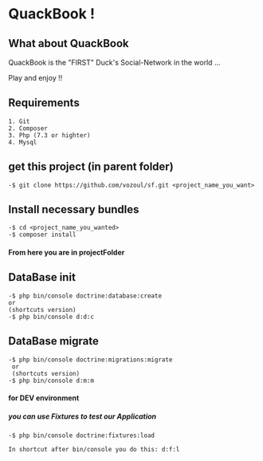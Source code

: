 #  QuackBook !
## What about QuackBook

QuackBook is the "FIRST" Duck's Social-Network in the world ...

Play and enjoy !!

## Requirements
    1. Git
    2. Composer 
    3. Php (7.3 or highter)
    4. Mysql

## get this project (in parent folder)
    -$ git clone https://github.com/vozoul/sf.git <project_name_you_want> 
    
## Install necessary bundles
    -$ cd <project_name_you_wanted>
    -$ composer install

#### From here you are in projectFolder 
## DataBase init
    -$ php bin/console doctrine:database:create
    or
    (shortcuts version)
    -$ php bin/console d:d:c
    
## DataBase migrate
    -$ php bin/console doctrine:migrations:migrate
     or
     (shortcuts version)
    -$ php bin/console d:m:m


#### for DEV environment
##### you can use Fixtures to test our Application
    -$ php bin/console doctrine:fixtures:load
    
    In shortcut after bin/console you do this: d:f:l 